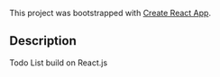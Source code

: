 This project was bootstrapped with [Create React App](https://github.com/facebookincubator/create-react-app).


## Description
Todo List build on React.js